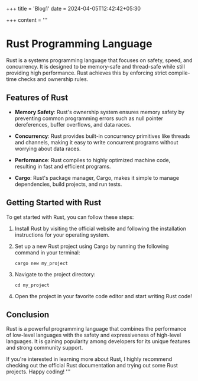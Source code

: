 +++
title = 'Blog1'
date = 2024-04-05T12:42:42+05:30

+++
content = '''
# Rust Programming Language



Rust is a systems programming language that focuses on safety, speed, and concurrency. It is designed to be memory-safe and thread-safe while still providing high performance. Rust achieves this by enforcing strict compile-time checks and ownership rules.

## Features of Rust

- **Memory Safety**: Rust's ownership system ensures memory safety by preventing common programming errors such as null pointer dereferences, buffer overflows, and data races.

- **Concurrency**: Rust provides built-in concurrency primitives like threads and channels, making it easy to write concurrent programs without worrying about data races.

- **Performance**: Rust compiles to highly optimized machine code, resulting in fast and efficient programs.

- **Cargo**: Rust's package manager, Cargo, makes it simple to manage dependencies, build projects, and run tests.

## Getting Started with Rust

To get started with Rust, you can follow these steps:

1. Install Rust by visiting the official website and following the installation instructions for your operating system.

2. Set up a new Rust project using Cargo by running the following command in your terminal:

    ```
    cargo new my_project
    ```

3. Navigate to the project directory:

    ```
    cd my_project
    ```

4. Open the project in your favorite code editor and start writing Rust code!

## Conclusion

Rust is a powerful programming language that combines the performance of low-level languages with the safety and expressiveness of high-level languages. It is gaining popularity among developers for its unique features and strong community support.

If you're interested in learning more about Rust, I highly recommend checking out the official Rust documentation and trying out some Rust projects. Happy coding!
'''